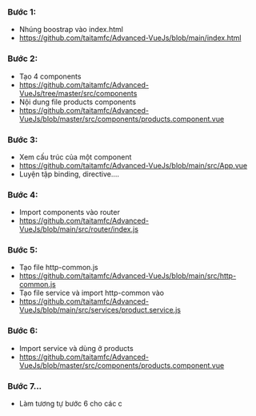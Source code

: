 ### Bước 1:
- Nhúng boostrap vào index.html
- https://github.com/taitamfc/Advanced-VueJs/blob/main/index.html
### Bước 2:
- Tạo 4 components
- https://github.com/taitamfc/Advanced-VueJs/tree/master/src/components
- Nội dung file products components
- https://github.com/taitamfc/Advanced-VueJs/blob/master/src/components/products.component.vue
### Bước 3:
- Xem cấu trúc của một component
- https://github.com/taitamfc/Advanced-VueJs/blob/main/src/App.vue
- Luyện tập binding, directive....
### Bước 4:
- Import components vào router
- https://github.com/taitamfc/Advanced-VueJs/blob/main/src/router/index.js
### Bước 5:
- Tạo file http-common.js
- https://github.com/taitamfc/Advanced-VueJs/blob/main/src/http-common.js
- Tạo file service và import http-common vào
- https://github.com/taitamfc/Advanced-VueJs/blob/main/src/services/product.service.js
### Bước 6:
- Import service và dùng ở products
- https://github.com/taitamfc/Advanced-VueJs/blob/master/src/components/products.component.vue

### Bước 7...
- Làm tương tự bước 6 cho các c

